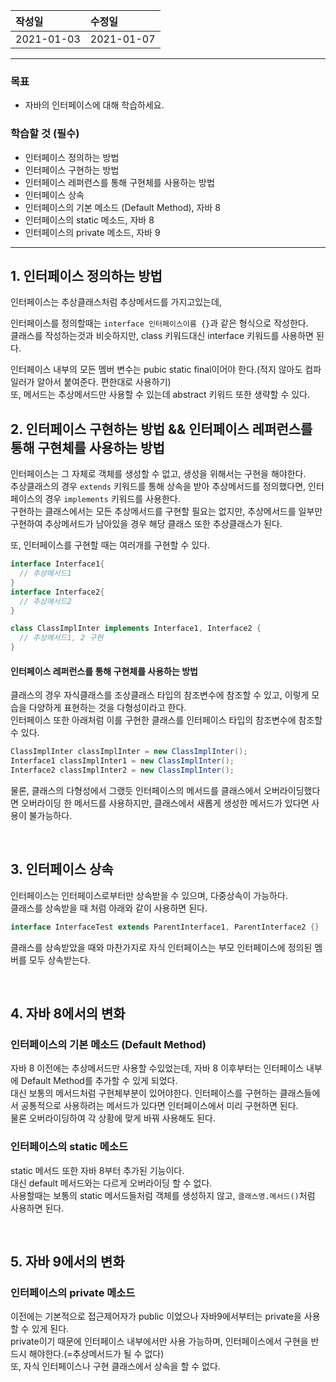 |작성일|수정일|
|:----|:----|
|2021-01-03|2021-01-07|

--------

### 목표
- 자바의 인터페이스에 대해 학습하세요.

### 학습할 것 (필수)
- 인터페이스 정의하는 방법
- 인터페이스 구현하는 방법
- 인터페이스 레퍼런스를 통해 구현체를 사용하는 방법
- 인터페이스 상속
- 인터페이스의 기본 메소드 (Default Method), 자바 8
- 인터페이스의 static 메소드, 자바 8
- 인터페이스의 private 메소드, 자바 9

<hr>

## 1. 인터페이스 정의하는 방법

인터페이스는 추상클래스처럼 추상메서드를 가지고있는데, 

인터페이스를 정의할때는 `interface 인터페이스이름 {}`과 같은 형식으로 작성한다.<br>
클래스를 작성하는것과 비슷하지만, class 키워드대신 interface 키워드를 사용하면 된다.

인터페이스 내부의 모든 멤버 변수는 pubic static final이어야 한다.(적지 않아도 컴파일러가 알아서 붙여준다. 편한대로 사용하기)<br>
또, 메서드는 추상메서드만 사용할 수 있는데 abstract 키워드 또한 생략할 수 있다.

## 2. 인터페이스 구현하는 방법 && 인터페이스 레퍼런스를 통해 구현체를 사용하는 방법

인터페이스는 그 자체로 객체를 생성할 수 없고, 생성을 위해서는 구현을 해야한다.<br>
추상클래스의 경우 `extends` 키워드를 통해 상속을 받아 추상메서드를 정의했다면, 인터페이스의 경우 `implements` 키워드를 사용한다.<br>
구현하는 클래스에서는 모든 추상메서드를 구현할 필요는 없지만, 추상메서드를 일부만 구현하여 추상메서드가 남아있을 경우 해당 클래스 또한 추상클래스가 된다.

또, 인터페이스를 구현할 때는 여러개를 구현할 수 있다.
```java
interface Interface1{
  // 추상메서드1
}
interface Interface2{
  // 추상메서드2
}

class ClassImplInter implements Interface1, Interface2 {
  // 추상메서드1, 2 구현
}
```

#### 인터페이스 레퍼런스를 통해 구현체를 사용하는 방법

클래스의 경우 자식클래스를 조상클래스 타입의 참조변수에 참조할 수 있고, 이렇게 모습을 다양하게 표현하는 것을 다형성이라고 한다.<br>
인터페이스 또한 아래처럼 이를 구현한 클래스를 인터페이스 타입의 참조변수에 참조할 수 있다.
```java
ClassImplInter classImplInter = new ClassImplInter();
Interface1 classImplInter1 = new ClassImplInter();
Interface2 classImplInter2 = new ClassImplInter();
```
물론, 클래스의 다형성에서 그랬듯 인터페이스의 메서드를 클래스에서 오버라이딩했다면 오버라이딩 한 메서드를 사용하지만, 클래스에서 새롭게 생성한 메서드가 있다면 사용이 불가능하다.<br>

<br>

## 3. 인터페이스 상속

인터페이스는 인터페이스로부터만 상속받을 수 있으며, 다중상속이 가능하다.<br>
클래스를 상속받을 때 처럼 아래와 같이 사용하면 된다.
```java
interface InterfaceTest extends ParentInterface1, ParentInterface2 {}
```

클래스를 상속받았을 때와 마찬가지로 자식 인터페이스는 부모 인터페이스에 정의된 멤버를 모두 상속받는다.<br>

<br>

## 4. 자바 8에서의 변화

### 인터페이스의 기본 메소드 (Default Method)

자바 8 이전에는 추상메서드만 사용할 수있었는데, 자바 8 이후부터는 인터페이스 내부에 Default Method를 추가할 수 있게 되었다.<br>
대신 보통의 메서드처럼 구현체부분이 있어야한다. 인터페이스를 구현하는 클래스들에서 공통적으로 사용하려는 메서드가 있다면 인터페이스에서 미리 구현하면 된다.<br>
물론 오버라이딩하여 각 상황에 맞게 바꿔 사용해도 된다.<br>

### 인터페이스의 static 메소드

static 메서드 또한 자바 8부터 추가된 기능이다.<br>
대신 default 메서드와는 다르게 오버라이딩 할 수 없다.<br>
사용할때는 보통의 static 메서드들처럼 객체를 생성하지 않고, `클래스명.메서드()`처럼 사용하면 된다.

<br>

## 5. 자바 9에서의 변화

### 인터페이스의 private 메소드

이전에는 기본적으로 접근제어자가 public 이었으나 자바9에서부터는 private을 사용할 수 있게 된다.<br>
private이기 때문에 인터페이스 내부에서만 사용 가능하며, 인터페이스에서 구현을 반드시 해야한다.(=추상메서드가 될 수 없다)<br>
또, 자식 인터페이스나 구현 클래스에서 상속을 할 수 없다.
